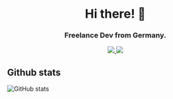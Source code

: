 <h1 align="center"> Hi there! 👋</h1>
<h3 align="center">Freelance Dev from Germany.</h3>
<p align="center">
  
  <a href="https://discord.gg/Ehakf7Rbv8">
    <img src="https://img.shields.io/discord/483551326232641544?label=discord&color=5865F2&logo=discord&logoColor=616eff">
  </a>

  <a href="https://patreon.com/arcadearchie">
    <img src="https://img.shields.io/endpoint.svg?url=https%3A%2F%2Fshieldsio-patreon.vercel.app%2Fapi%3Fusername%3Dmetacinnabar%26type%3Dpatrons%26suffix%3Dsupporters&style=flat">
  </a>
</p>

## Github stats
![GitHub stats](https://github-readme-stats.vercel.app/api?username=ArcadeArchie&show_icons=truea&theme=github_dark&custom_title=GitHub%20Stats%20for%20ArcadeArchie)
